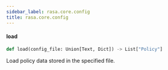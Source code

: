 ```yaml
---
sidebar_label: rasa.core.config
title: rasa.core.config
---
```

#### load

```python
def load(config_file: Union[Text, Dict]) -> List["Policy"]
```

Load policy data stored in the specified file.

